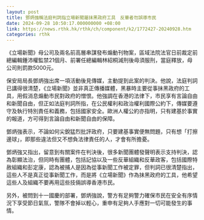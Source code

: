 ```yaml
---
layout: post
title: 鄧炳強稱法庭判詞指立場新聞屬抹黑政府工具　反華者勿誤導市民
date: 2024-09-28 10:50:17.000000000 +08:00
link: https://news.rthk.hk/rthk/ch/component/k2/1772427-20240928.htm
categories: rthk
---
```


《立場新聞》母公司及兩名前高層串謀發布煽動刊物案，區域法院法官日前裁定前總編輯鍾沛權監禁21個月、前署任總編輯林紹桐減刑後毋須服刑，當庭釋放，母公司則罰款5000元。

保安局局長鄧炳強出席一項活動後見傳媒，主動提到此案的判決。他說，法庭判詞已講得很清楚，《立場新聞》並非真正傳播媒體，黑暴時主要從事抺黑政府的工具，用假消息煽動市民對政府的憎恨。他強調在香港的法律下，市民享有言論自由和新聞自由，但正如法庭判詞所指，在公民權利和政治權利國際公約下，傳媒要遵守及執行特別責任和義務，包括國家安全。歐洲人權公約亦指明，只有建基於事實的報道，方可得到言論自由和新聞自由的保障。

鄧炳強表示，不論如何尖銳猛烈批評政府，只要建基事實便無問題，只有想「打擦邊球」，即那些違法但又不想負法律責任的人，才會有所擔憂。

鄧炳強又指出，留意到有關案件在判決後，很多新聞團體發聲明表示支持判決，認為彰顯法治，但同時有團體，包括記協以及一些反華組織和反華政客，包括國際特赦組織和彭定康，認為被捕人是因為從事新聞工作被定罪，但判詞已很清楚指出，這些人不是真正從事新聞工作，而是將《立場新聞》作為抺黑政府的工具，他希望這些人及組織不要再用這些技倆誤導香港市民。

另外，被問到十一國慶的部署，鄧炳強說，警方有足夠警力確保市民在安全有序情況下享受節日氣氛，警隊不會掉以輕心，重申有足夠人手應對一切可能發生的事情。
